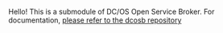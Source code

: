 Hello! This is a submodule of DC/OS Open Service Broker. 
For documentation, [please refer to the dcosb repository](https://github.com/GeneralElectric/dcosb)
